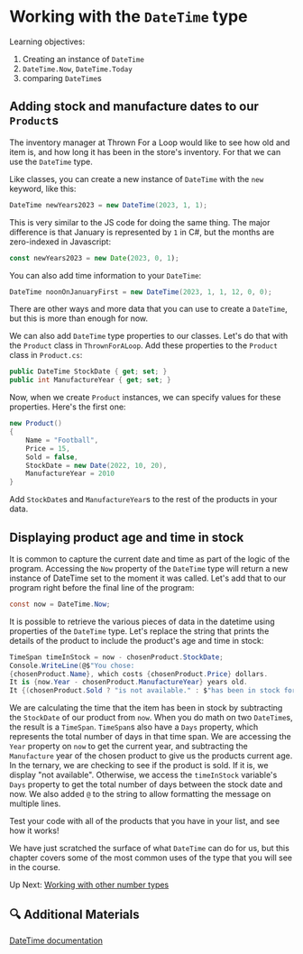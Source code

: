 # Working with the `DateTime` type

Learning objectives:
1. Creating an instance of `DateTime`
1. `DateTime.Now`, `DateTime.Today`
1. comparing `DateTime`s

## Adding stock and manufacture dates to our `Product`s
The inventory manager at Thrown For a Loop would like to see how old and item is, and how long it has been in the store's inventory. For that we can use the `DateTime` type. 

Like classes, you can create a new instance of `DateTime` with the `new` keyword, like this:
```csharp
DateTime newYears2023 = new DateTime(2023, 1, 1);
```
This is very similar to the JS code for doing the same thing. The major difference is that January is represented by `1` in C#, but the months are zero-indexed in Javascript:
``` javascript
const newYears2023 = new Date(2023, 0, 1);
```

You can also add time information to your `DateTime`:
``` csharp
DateTime noonOnJanuaryFirst = new DateTime(2023, 1, 1, 12, 0, 0);
```
There are other ways and more data that you can use to create a `DateTime`, but this is more than enough for now. 

We can also add `DateTime` type properties to our classes. Let's do that with the `Product` class in `ThrownForALoop`.  Add these properties to the `Product` class in `Product.cs`:
``` csharp
public DateTime StockDate { get; set; }
public int ManufactureYear { get; set; }
```

Now, when we create `Product` instances, we can specify values for these properties. Here's the first one:
``` csharp
new Product()
{ 
    Name = "Football", 
    Price = 15, 
    Sold = false,
    StockDate = new Date(2022, 10, 20),
    ManufactureYear = 2010
}
```

Add `StockDate`s and `ManufactureYear`s to the rest of the products in your data. 

## Displaying product age and time in stock
It is common to capture the current date and time as part of the logic of the program. Accessing the `Now` property of the `DateTime` type will return a new instance of DateTime set to the moment it was called. Let's add that to our program right before the final line of the program:
``` csharp
const now = DateTime.Now;
```

It is possible to retrieve the various pieces of data in the datetime using properties of the `DateTime` type. Let's replace the string that prints the details of the product to include the product's age and time in stock: 
``` csharp
TimeSpan timeInStock = now - chosenProduct.StockDate;
Console.WriteLine(@$"You chose: 
{chosenProduct.Name}, which costs {chosenProduct.Price} dollars.
It is {now.Year - chosenProduct.ManufactureYear} years old. 
It {(chosenProduct.Sold ? "is not available." : $"has been in stock for {timeInStock.Days} days.")}");
```

We are calculating the time that the item has been in stock by subtracting the `StockDate` of our product from `now`. When you do math on two `DateTime`s, the result is a `TimeSpan`. `TimeSpan`s also have a `Days` property, which represents the total number of days in that time span. We are accessing the `Year` property on `now` to get the current year, and subtracting the `Manufacture` year of the chosen product to give us the products current age. In the ternary, we are checking to see if the product is sold. If it is, we display "not available". Otherwise, we access the `timeInStock` variable's `Days` property to get the total number of days between the stock date and now. We also added `@` to the string to allow formatting the message on multiple lines. 

Test your code with all of the products that you have in your list, and see how it works!

We have just scratched the surface of what `DateTime` can do for us, but this chapter covers some of the most common uses of the type that you will see in the course. 

Up Next: [Working with other number types](./doubles-and-decimals.md)

## 🔍 Additional Materials
[DateTime documentation](https://learn.microsoft.com/en-us/dotnet/api/system.datetime?view=net-6.0)






